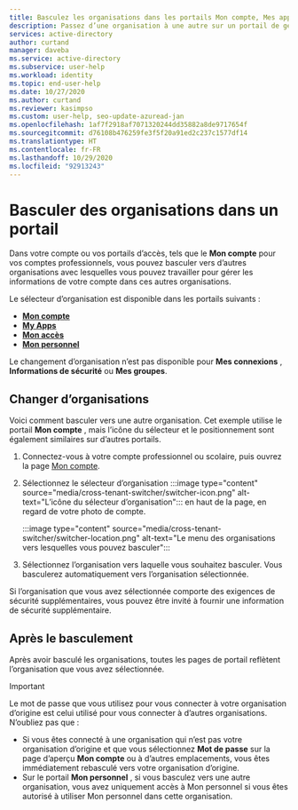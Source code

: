 ```yaml
---
title: Basculez les organisations dans les portails Mon compte, Mes applications, Mon accès et Mon personnel - Azure Active Directory
description: Passez d’une organisation à une autre sur un portail de gestion tel que Mon compte.
services: active-directory
author: curtand
manager: daveba
ms.service: active-directory
ms.subservice: user-help
ms.workload: identity
ms.topic: end-user-help
ms.date: 10/27/2020
ms.author: curtand
ms.reviewer: kasimpso
ms.custom: user-help, seo-update-azuread-jan
ms.openlocfilehash: 1af7f2918af7071320244dd35882a8de9717654f
ms.sourcegitcommit: d76108b476259fe3f5f20a91ed2c237c1577df14
ms.translationtype: HT
ms.contentlocale: fr-FR
ms.lasthandoff: 10/29/2020
ms.locfileid: "92913243"
---
```

# <a name="switching-organizations-in-a-portal"></a>Basculer des organisations dans un portail

Dans votre compte ou vos portails d’accès, tels que le **Mon compte** pour vos comptes professionnels, vous pouvez basculer vers d’autres organisations avec lesquelles vous pouvez travailler pour gérer les informations de votre compte dans ces autres organisations.

Le sélecteur d’organisation est disponible dans les portails suivants :

- [**Mon compte**](https://myaccount.microsoft.com)
- [**My Apps**](https://myapps.microsoft.com)
- [**Mon accès**](https://myaccess.microsoft.com)
- [**Mon personnel**](https://mystaff.microsoft.com)

Le changement d’organisation n’est pas disponible pour **Mes connexions** , **Informations de sécurité** ou **Mes groupes**.

## <a name="switch-organizations"></a>Changer d’organisations

Voici comment basculer vers une autre organisation. Cet exemple utilise le portail **Mon compte** , mais l’icône du sélecteur et le positionnement sont également similaires sur d’autres portails.

1. Connectez-vous à votre compte professionnel ou scolaire, puis ouvrez la page [Mon compte](https://myaccount.microsoft.com).
1. Sélectionnez le sélecteur d’organisation :::image type="content" source="media/cross-tenant-switcher/switcher-icon.png" alt-text="L’icône du sélecteur d’organisation"::: en haut de la page, en regard de votre photo de compte.

    :::image type="content" source="media/cross-tenant-switcher/switcher-location.png" alt-text="Le menu des organisations vers lesquelles vous pouvez basculer":::

1. Sélectionnez l’organisation vers laquelle vous souhaitez basculer. Vous basculerez automatiquement vers l’organisation sélectionnée.

Si l’organisation que vous avez sélectionnée comporte des exigences de sécurité supplémentaires, vous pouvez être invité à fournir une information de sécurité supplémentaire.

## <a name="after-switching"></a>Après le basculement

Après avoir basculé les organisations, toutes les pages de portail reflètent l’organisation que vous avez sélectionnée.

> [!Important]
>Le mot de passe que vous utilisez pour vous connecter à votre organisation d’origine est celui utilisé pour vous connecter à d’autres organisations. N’oubliez pas que :
>
>- Si vous êtes connecté à une organisation qui n’est pas votre organisation d’origine et que vous sélectionnez **Mot de passe** sur la page d’aperçu **Mon compte** ou à d’autres emplacements, vous êtes immédiatement rebasculé vers votre organisation d’origine.
>- Sur le portail **Mon personnel** , si vous basculez vers une autre organisation, vous avez uniquement accès à Mon personnel si vous êtes autorisé à utiliser Mon personnel dans cette organisation.
